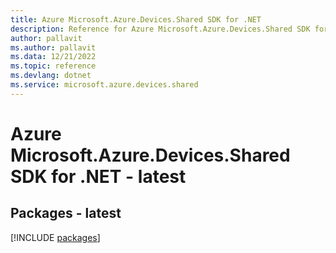 ```yaml
---
title: Azure Microsoft.Azure.Devices.Shared SDK for .NET
description: Reference for Azure Microsoft.Azure.Devices.Shared SDK for .NET
author: pallavit
ms.author: pallavit
ms.data: 12/21/2022
ms.topic: reference
ms.devlang: dotnet
ms.service: microsoft.azure.devices.shared
---
```

# Azure Microsoft.Azure.Devices.Shared SDK for .NET - latest
## Packages - latest
[!INCLUDE [packages](microsoft.azure.devices.shared-index.md)]